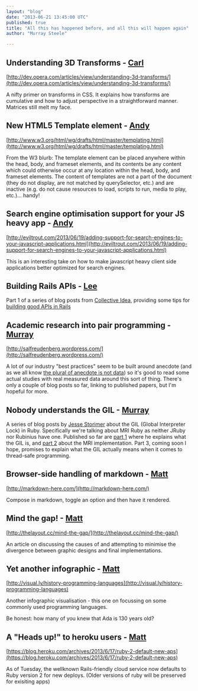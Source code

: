 ```yaml
---
layout: "blog"
date: "2013-06-21 13:45:00 UTC"
published: true
title: "All this has happened before, and all this will happen again"
author: "Murray Steele"

---
```


## Understanding 3D Transforms - [Carl](http://www.unboxedconsulting.com/people/carl-whittaker) [http://dev.opera.com/articles/view/understanding-3d-transforms/](http://dev.opera.com/articles/view/understanding-3d-transforms/)  A nifty primer on transforms in CSS. It explains how transforms are cumulative and how to adjust perspective in a straightforward manner. Matrices still melt my face.  ## New HTML5 Template element - [Andy](http://www.unboxedconsulting.com/people/andrew-mitchell) [http://www.w3.org/html/wg/drafts/html/master/templating.html](http://www.w3.org/html/wg/drafts/html/master/templating.html)  From the W3 blurb: The template element can be placed anywhere within the head, body, and frameset elements, and its contents be any content which could otherwise occur at any location within the head, body, and frameset elements. The content of templates are not a part of the document (they do not display, are not matched by querySelector, etc.) and are inactive (e.g. do not cause resources to load, scripts to run, media to play, etc.)… handy!  ## Search engine optimisation support for your JS heavy app - [Andy](http://www.unboxedconsulting.com/people/andrew-mitchell) [http://eviltrout.com/2013/06/19/adding-support-for-search-engines-to-your-javascript-applications.html](http://eviltrout.com/2013/06/19/adding-support-for-search-engines-to-your-javascript-applications.html)  This is an interesting take on how to make javascript heavy client side applications better optimized for search engines.  ## Building Rails APIs - [Lee](http://unboxedconsulting.com/people/lee-richmond)  Part 1 of a series of blog posts from [Collective Idea](http://collectiveidea.com/), providing some tips for [building good APIs in Rails](http://collectiveidea.com/blog/archives/2013/06/13/building-awesome-rails-apis-part-1/)  ## Academic research into pair programming - [Murray](http://unboxedconsulting.com/people/murray-steele) [http://salfreudenberg.wordpress.com/](http://salfreudenberg.wordpress.com/)  A lot of our industry "best practices" seem to be built around anecdote (and as we all know [the plural of anecdote is not data](http://en.wikipedia.org/wiki/Anecdotal\_evidence)) so it's good to read some actual studies with real measured data around this sort of thing. There's only a couple of blog posts so far, linking to published papers, but I'm hopeful for more.  ## Nobody understands the GIL - [Murray](http://unboxedconsulting.com/people/murray-steele)  A series of blog posts by [Jesse Storimer](http://www.jstorimer.com/) about the GIL (Global Interpreter Lock) in Ruby. Specifically we're talking about MRI Ruby as neither JRuby nor Rubinius have one. Published so far are [part 1](http://www.jstorimer.com/blogs/workingwithcode/8085491-nobody-understands-the-gil) where he explains what the GIL is, and [part 2](http://www.jstorimer.com/blogs/workingwithcode/8100871-nobody-understands-the-gil-part-2-implementation) about the MRI implementation. Part 3, coming soon I hope, promises to explain what the GIL actually means when it comes to thread-safe programming.  ## Browser-side handling of markdown - [Matt](http://www.unboxedconsulting.com/people/matt-peperell) [http://markdown-here.com/](http://markdown-here.com/)  Compose in markdown, toggle an option and then have it rendered.  ## Mind the gap! - [Matt](http://www.unboxedconsulting.com/people/matt-peperell) [http://thelayout.cc/mind-the-gap/](http://thelayout.cc/mind-the-gap/)  An article on discussing the causes of and attempting to minimise the divergence between graphic designs and final implementations.  ## Yet another infographic - [Matt](http://www.unboxedconsulting.com/people/matt-peperell) [http://visual.ly/history-programming-languages](http://visual.ly/history-programming-languages)  Another infographic visualisation - this one on focussing on some commonly used programming languages.  Be honest: how many of you knew that Ada is 130 years old?  ## A "Heads up!" to heroku users - [Matt](http://www.unboxedconsulting.com/people/matt-peperell) [https://blog.heroku.com/archives/2013/6/17/ruby-2-default-new-aps](https://blog.heroku.com/archives/2013/6/17/ruby-2-default-new-aps)  As of Tuesday, the wellknown Rails-friendly cloud service now defaults to Ruby version 2 for new deploys. (Older versions of ruby will be preserved for exisiting apps)


